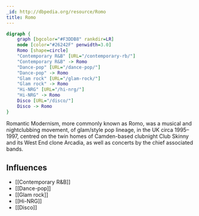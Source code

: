 ```yaml
---
_id: http://dbpedia.org/resource/Romo
title: Romo
---
```


```dot
digraph {
	graph [bgcolor="#F3DDB8" rankdir=LR]
	node [color="#26242F" penwidth=3.0]
	Romo [shape=circle]
	"Contemporary R&B" [URL="/contemporary-rb/"]
	"Contemporary R&B" -> Romo
	"Dance-pop" [URL="/dance-pop/"]
	"Dance-pop" -> Romo
	"Glam rock" [URL="/glam-rock/"]
	"Glam rock" -> Romo
	"Hi-NRG" [URL="/hi-nrg/"]
	"Hi-NRG" -> Romo
	Disco [URL="/disco/"]
	Disco -> Romo
}
```

Romantic Modernism, more commonly known as Romo, was a musical and nightclubbing movement, of glam/style pop lineage, in the UK circa 1995–1997, centred on the twin homes of Camden-based clubnight Club Skinny and its West End clone Arcadia, as well as concerts by the chief associated bands.

## Influences

- [[Contemporary R&B]]
- [[Dance-pop]]
- [[Glam rock]]
- [[Hi-NRG]]
- [[Disco]]

